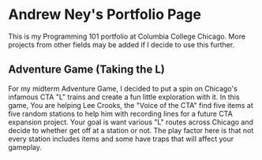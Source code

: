 # Andrew Ney's Portfolio Page

This is my Programming 101 portfolio at Columbia College Chicago. More projects from other fields may be added if I decide to use this further.

## Adventure Game (Taking the L)

For my midterm Adventure Game, I decided to put a spin on Chicago's infamous CTA "L" trains and create a fun little exploration with it. In this game, You are helping Lee Crooks, the "Voice of the CTA" find five items at five random stations to help him with recording lines for a future CTA expansion project. Your goal is want various "L" routes across Chicago and decide to whether get off at a station or not. The play factor here is that not every station includes items and some have traps that will affect your gameplay.

